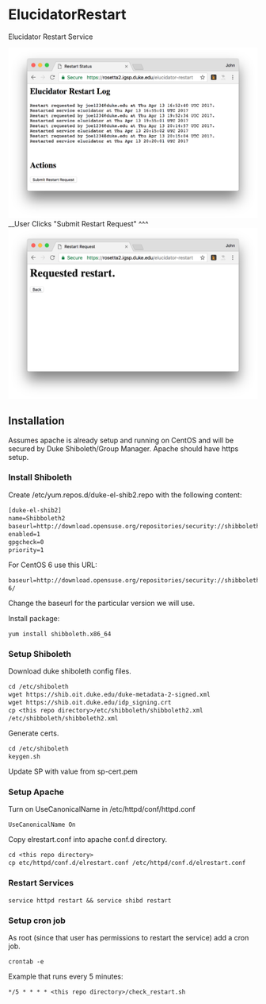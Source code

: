 # ElucidatorRestart
Elucidator Restart Service

![alt text](https://github.com/Duke-GCB/ElucidatorRestart/raw/master/docs/FirstScreen.png "First Screen")
__User Clicks "Submit Restart Request" ^^^
![alt text](https://github.com/Duke-GCB/ElucidatorRestart/raw/master/docs/SecondScreen.png "Second Screen")


## Installation
Assumes apache is already setup and running on CentOS and will be secured by Duke Shiboleth/Group Manager.
Apache should have https setup. 

### Install Shiboleth
Create /etc/yum.repos.d/duke-el-shib2.repo with the following content:
```
[duke-el-shib2]
name=Shibboleth2
baseurl=http://download.opensuse.org/repositories/security://shibboleth/CentOS_5/
enabled=1
gpgcheck=0
priority=1
```
For CentOS 6 use this URL:
```
baseurl=http://download.opensuse.org/repositories/security://shibboleth/CentOS_CentOS-6/
```

Change the baseurl for the particular version we will use.

Install package:
```
yum install shibboleth.x86_64
```

### Setup Shiboleth
Download duke shiboleth config files.
```
cd /etc/shiboleth
wget https://shib.oit.duke.edu/duke-metadata-2-signed.xml
wget https://shib.oit.duke.edu/idp_signing.crt
cp <this repo directory>/etc/shibboleth/shibboleth2.xml /etc/shibboleth/shibboleth2.xml
```

Generate certs.
```
cd /etc/shiboleth
keygen.sh
```
Update SP with value from sp-cert.pem


### Setup Apache
Turn on UseCanonicalName in /etc/httpd/conf/httpd.conf
```
UseCanonicalName On
```

Copy elrestart.conf into apache conf.d directory.
```
cd <this repo directory>
cp etc/httpd/conf.d/elrestart.conf /etc/httpd/conf.d/elrestart.conf
```

### Restart Services
```
service httpd restart && service shibd restart
```

### Setup cron job
As root (since that user has permissions to restart the service) add a cron job.
```
crontab -e
```
Example that runs every 5 minutes:
```
*/5 * * * * <this repo directory>/check_restart.sh
```

